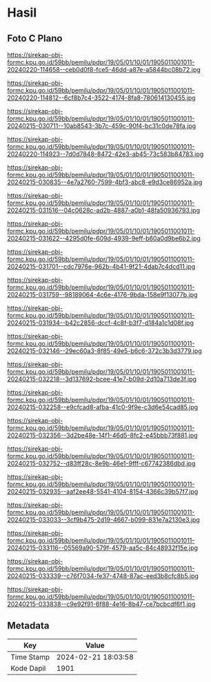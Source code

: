 # Hasil

## Foto C Plano

https://sirekap-obj-formc.kpu.go.id/59bb/pemilu/pdpr/19/05/01/10/01/1905011001011-20240220-114658--ceb0d0f8-fce5-46dd-a87e-a5844bc08b72.jpg

https://sirekap-obj-formc.kpu.go.id/59bb/pemilu/pdpr/19/05/01/10/01/1905011001011-20240220-114812--6cf8b7c4-3522-4174-8fa8-780614130455.jpg

https://sirekap-obj-formc.kpu.go.id/59bb/pemilu/pdpr/19/05/01/10/01/1905011001011-20240215-030711--10ab8543-3b7c-459c-90f4-bc31c0de78fa.jpg

https://sirekap-obj-formc.kpu.go.id/59bb/pemilu/pdpr/19/05/01/10/01/1905011001011-20240220-114923--7d0d7848-8472-42e3-ab45-73c583b84783.jpg

https://sirekap-obj-formc.kpu.go.id/59bb/pemilu/pdpr/19/05/01/10/01/1905011001011-20240215-030835--4e7a2760-7599-4bf3-abc8-e9d3ce86952a.jpg

https://sirekap-obj-formc.kpu.go.id/59bb/pemilu/pdpr/19/05/01/10/01/1905011001011-20240215-031516--04c0628c-ad2b-4887-a0b1-48fa50936793.jpg

https://sirekap-obj-formc.kpu.go.id/59bb/pemilu/pdpr/19/05/01/10/01/1905011001011-20240215-031622--4295d0fe-609d-4939-9eff-b60a0d9be6b2.jpg

https://sirekap-obj-formc.kpu.go.id/59bb/pemilu/pdpr/19/05/01/10/01/1905011001011-20240215-031701--cdc7976e-962b-4b41-9f21-4dab7c4dcd11.jpg

https://sirekap-obj-formc.kpu.go.id/59bb/pemilu/pdpr/19/05/01/10/01/1905011001011-20240215-031759--98189064-4c6e-4176-9bda-158e9f13077b.jpg

https://sirekap-obj-formc.kpu.go.id/59bb/pemilu/pdpr/19/05/01/10/01/1905011001011-20240215-031934--b42c2856-dccf-4c8f-b3f7-d184a1c1d08f.jpg

https://sirekap-obj-formc.kpu.go.id/59bb/pemilu/pdpr/19/05/01/10/01/1905011001011-20240215-032146--29ec60a3-8f85-49e5-b6c6-372c3b3d3779.jpg

https://sirekap-obj-formc.kpu.go.id/59bb/pemilu/pdpr/19/05/01/10/01/1905011001011-20240215-032218--3d137692-bcee-41e7-b09d-2d10a713de3f.jpg

https://sirekap-obj-formc.kpu.go.id/59bb/pemilu/pdpr/19/05/01/10/01/1905011001011-20240215-032258--e9cfcad8-afba-41c0-9f9e-c3d6e54cad85.jpg

https://sirekap-obj-formc.kpu.go.id/59bb/pemilu/pdpr/19/05/01/10/01/1905011001011-20240215-032356--3d2be48e-14f1-46d5-8fc2-e45bbb73f881.jpg

https://sirekap-obj-formc.kpu.go.id/59bb/pemilu/pdpr/19/05/01/10/01/1905011001011-20240215-032752--d83ff28c-8e9b-46e1-9fff-c67742386dbd.jpg

https://sirekap-obj-formc.kpu.go.id/59bb/pemilu/pdpr/19/05/01/10/01/1905011001011-20240215-032935--aaf2ee48-5541-4104-8154-4366c39b57f7.jpg

https://sirekap-obj-formc.kpu.go.id/59bb/pemilu/pdpr/19/05/01/10/01/1905011001011-20240215-033033--3cf9b475-2d19-4667-b099-831e7a2130e3.jpg

https://sirekap-obj-formc.kpu.go.id/59bb/pemilu/pdpr/19/05/01/10/01/1905011001011-20240215-033116--05569a90-579f-4579-aa5c-84c48932f15e.jpg

https://sirekap-obj-formc.kpu.go.id/59bb/pemilu/pdpr/19/05/01/10/01/1905011001011-20240215-033339--c76f7034-fe37-4748-87ac-eed3b8cfc8b5.jpg

https://sirekap-obj-formc.kpu.go.id/59bb/pemilu/pdpr/19/05/01/10/01/1905011001011-20240215-033838--c9e92f91-6f88-4e16-8b47-ce7bcbcdf6f1.jpg


## Metadata

| Key        | Value               |
| ---------- | ------------------- |
| Time Stamp | 2024-02-21 18:03:58 |
| Kode Dapil | 1901                |



